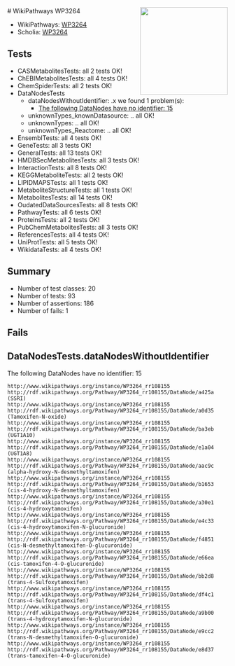 <img style="float: right; width: 200px" src="https://upload.wikimedia.org/wikipedia/commons/thumb/8/83/Wplogo_with_text_500.png/640px-Wplogo_with_text_500.png" />
# WikiPathways WP3264

* WikiPathways: [WP3264](https://wikipathways.org/pathways/WP3264)
* Scholia: [WP3264](https://scholia.toolforge.org/wikipathways/WP3264)
## Tests
* CASMetabolitesTests: all 2 tests OK!
* ChEBIMetabolitesTests: all 4 tests OK!
* ChemSpiderTests: all 2 tests OK!
* DataNodesTests
    * dataNodesWithoutIdentifier: .x we found 1 problem(s):
        * [The following DataNodes have no identifier: 15](#8792c495)
    * unknownTypes_knownDatasource: .. all OK!
    * unknownTypes: .. all OK!
    * unknownTypes_Reactome: .. all OK!
* EnsemblTests: all 4 tests OK!
* GeneTests: all 3 tests OK!
* GeneralTests: all 13 tests OK!
* HMDBSecMetabolitesTests: all 3 tests OK!
* InteractionTests: all 8 tests OK!
* KEGGMetaboliteTests: all 2 tests OK!
* LIPIDMAPSTests: all 1 tests OK!
* MetaboliteStructureTests: all 1 tests OK!
* MetabolitesTests: all 14 tests OK!
* OudatedDataSourcesTests: all 8 tests OK!
* PathwayTests: all 6 tests OK!
* ProteinsTests: all 2 tests OK!
* PubChemMetabolitesTests: all 3 tests OK!
* ReferencesTests: all 4 tests OK!
* UniProtTests: all 5 tests OK!
* WikidataTests: all 4 tests OK!


## Summary

* Number of test classes: 20
* Number of tests: 93
* Number of assertions: 186
* Number of fails: 1

## Fails

<a name="8792c495" />

## DataNodesTests.dataNodesWithoutIdentifier

The following DataNodes have no identifier: 15
```
http://www.wikipathways.org/instance/WP3264_rr108155 http://rdf.wikipathways.org/Pathway/WP3264_rr108155/DataNode/a425a (SSRI)
http://www.wikipathways.org/instance/WP3264_rr108155 http://rdf.wikipathways.org/Pathway/WP3264_rr108155/DataNode/a0d35 (Tamoxifen-N-oxide)
http://www.wikipathways.org/instance/WP3264_rr108155 http://rdf.wikipathways.org/Pathway/WP3264_rr108155/DataNode/ba3eb (UGT1A10)
http://www.wikipathways.org/instance/WP3264_rr108155 http://rdf.wikipathways.org/Pathway/WP3264_rr108155/DataNode/e1a04 (UGT1A8)
http://www.wikipathways.org/instance/WP3264_rr108155 http://rdf.wikipathways.org/Pathway/WP3264_rr108155/DataNode/aac9c (alpha-hydroxy-N-desmethyltamoxifen)
http://www.wikipathways.org/instance/WP3264_rr108155 http://rdf.wikipathways.org/Pathway/WP3264_rr108155/DataNode/b1653 (cis-4-hydroxy-N-desmethyltamoxifen)
http://www.wikipathways.org/instance/WP3264_rr108155 http://rdf.wikipathways.org/Pathway/WP3264_rr108155/DataNode/a30e1 (cis-4-hydroxytamoxifen)
http://www.wikipathways.org/instance/WP3264_rr108155 http://rdf.wikipathways.org/Pathway/WP3264_rr108155/DataNode/e4c33 (cis-4-hydroxytamoxifen-N-glucuronide)
http://www.wikipathways.org/instance/WP3264_rr108155 http://rdf.wikipathways.org/Pathway/WP3264_rr108155/DataNode/f4851 (cis-N-desmethyltamoxifen-O-glucuronide)
http://www.wikipathways.org/instance/WP3264_rr108155 http://rdf.wikipathways.org/Pathway/WP3264_rr108155/DataNode/e66ea (cis-tamoxifen-4-O-glucuronide)
http://www.wikipathways.org/instance/WP3264_rr108155 http://rdf.wikipathways.org/Pathway/WP3264_rr108155/DataNode/bb2d8 (trans-4-Sulfoxytamoxifen)
http://www.wikipathways.org/instance/WP3264_rr108155 http://rdf.wikipathways.org/Pathway/WP3264_rr108155/DataNode/df4c1 (trans-4-Sulfoxytamoxifen)
http://www.wikipathways.org/instance/WP3264_rr108155 http://rdf.wikipathways.org/Pathway/WP3264_rr108155/DataNode/a9b00 (trans-4-hydroxytamoxifen-N-glucuronide)
http://www.wikipathways.org/instance/WP3264_rr108155 http://rdf.wikipathways.org/Pathway/WP3264_rr108155/DataNode/e9cc2 (trans-N-desmethyltamoxifen-O-glucuronide)
http://www.wikipathways.org/instance/WP3264_rr108155 http://rdf.wikipathways.org/Pathway/WP3264_rr108155/DataNode/e8d37 (trans-tamoxifen-4-O-glucuronide)
```

